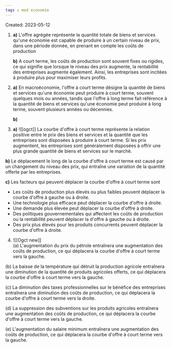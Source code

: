 ```yaml
---
tags : mod economie
---
```

Created: 2023-05-12

1. **a)** L'offre agrégée représente la quantité totale de biens et services qu'une économie est capable de produire à un certain niveau de prix, dans une période donnée, en prenant en compte les coûts de production

   **b)** A court terme, les coûts de production sont souvent fixes ou rigides, ce qui signifie que lorsque le niveau des prix augmente, la rentabilité des entreprises augmente également. Ainsi, les entreprises sont incitées à produire plus pour maximiser leurs profits.

2. **a)** En macroéconomie, l'offre à court terme désigne la quantité de biens et services qu'une économie peut produire à court terme, souvent quelques mois ou années, tandis que l'offre à long terme fait référence à la quantité de biens et services qu'une économie peut produire à long terme, souvent plusieurs années ou décennies. 

   **b)** 

3. **a)**  ![[ogct]]
La courbe d'offre à court terme représente la relation positive entre le prix des biens et services et la quantité que les entreprises sont disposées à produire à court terme. Si les prix augmentent, les entreprises sont généralement disposées à offrir une plus grande quantité de biens et services sur le marché.

  **b)** Le déplacement le long de la courbe d'offre à court terme est causé par un changement du niveau des prix, qui entraîne une variation de la quantité offerte par les entreprises.
  
  **c)** Les facteurs qui peuvent déplacer la courbe d'offre à court terme sont
-   Les coûts de production plus élevés ou plus faibles peuvent déplacer la courbe d'offre à gauche ou à droite.
-   Une technologie plus efficace peut déplacer la courbe d'offre à droite.
-   Une demande plus élevée peut déplacer la courbe d'offre à droite.
-   Des politiques gouvernementales qui affectent les coûts de production ou la rentabilité peuvent déplacer la d'offre à gauche ou à droite.
-   Des prix plus élevés pour les produits concurrents peuvent déplacer la courbe d'offre à droite.

4.  ![[Ogct new]]  
(a) L'augmentation du prix du pétrole entraînera une augmentation des coûts de production, ce qui déplacera la courbe d'offre à court terme vers la gauche.

(b) La baisse de la température qui détruit la production agricole entraînera une diminution de la quantité de produits agricoles offerts, ce qui déplacera la courbe d'offre à court terme vers la gauche.

(c) La diminution des taxes professionnelles sur le bénéfice des entreprises entraînera une diminution des coûts de production, ce qui déplacera la courbe d'offre à court terme vers la droite.

(d) La suppression des subventions sur les produits agricoles entraînera une augmentation des coûts de production, ce qui déplacera la courbe d'offre à court terme vers la gauche.

(e) L'augmentation du salaire minimum entraînera une augmentation des coûts de production, ce qui déplacera la courbe d'offre à court terme vers la gauche.